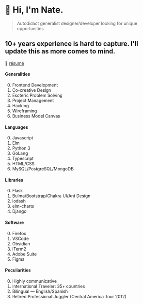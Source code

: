 # 🌊 Hi, I'm Nate.

> Autodidact generalist designer/developer looking for unique opportunities

## 10+ years experience is hard to capture. I'll update this as more comes to mind.

📜 [résumé](https://nqthqn.com/resume/)

#### Generalities
0. Frontend Development
1. Co-creative Design
2. Esoteric Problem Solving
3. Project Management
4. Hacking
5. Wireframing
6. Business Model Canvas

#### Languages
0. Javascript
1. Elm
2. Python 3
3. GoLang
4. Typescript
5. HTML/CSS
6. MySQL/PostgreSQL/MongoDB

#### Libraries
0. Flask
1. Bulma/Bootstrap/Chakra UI/Ant Design
2. lodash
3. elm-charts
4. Django

#### Software
0. Firefox
1. VSCode
2. Obsidian
3. iTerm2
4. Adobe Suite
5. Figma

#### Peculiarities
0. Highly communicative
1. International Traveler: 35+ countries
2. Bilingual — English/Spanish
3. Retired Professional Juggler (Central America Tour 2012)

